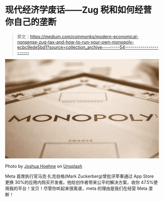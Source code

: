 # 现代经济学废话——Zug 税和如何经营你自己的垄断

> 原文：<https://medium.com/coinmonks/modern-economical-nonsense-zug-tax-and-how-to-run-your-own-monopoly-ecbc9ede5bd1?source=collection_archive---------54----------------------->

![](img/031dcd697117c210b0b1cc2bf9b343a4.png)

Photo by [Joshua Hoehne](https://unsplash.com/@mrthetrain?utm_source=unsplash&utm_medium=referral&utm_content=creditCopyText) on [Unsplash](https://unsplash.com/s/photos/monopoly?utm_source=unsplash&utm_medium=referral&utm_content=creditCopyText)

Meta 首席执行官马克·扎克伯格(Mark Zuckerberg)曾批评苹果通过 App Store 更换 30%的应用内购买开发者。他给创作者带来公平的解决方案，收你 47.5%使用我的平台！宝贝！尽管你听起来很离谱，meta 的理由是我们在经营 Meta 垄断！